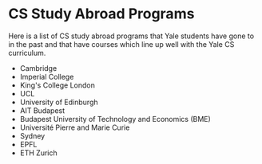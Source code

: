 # CS Study Abroad Programs

Here is a list of CS study abroad programs that Yale students have gone to in the past and that have courses which line up well with the Yale CS curriculum.

- Cambridge
- Imperial College 
- King's College London
- UCL
- University of Edinburgh
- AIT Budapest
- Budapest University of Technology and Economics (BME)
- Université Pierre and Marie Curie
- Sydney
- EPFL 
- ETH Zurich

